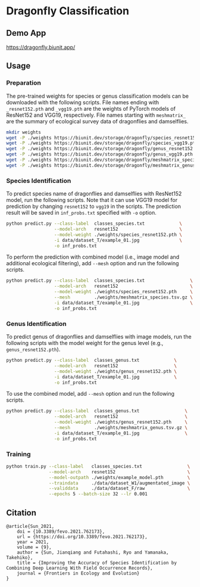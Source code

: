 # Dragonfly Classification

## Demo App

https://dragonfly.biunit.app/


## Usage

### Preparation

The pre-trained weights for species or genus classification models can be downloaded with the following scripts. File names ending with `_resnet152.pth` and `_vgg19.pth` are the weights of PyTorch models of ResNet152 and VGG19, respectively. File names starting with `meshmatrix_` are the summary of ecological survey data of dragonflies and damselflies.

```bash
mkdir weights
wget -P ./weights https://biunit.dev/storage/dragonfly/species_resnet152.pth
wget -P ./weights https://biunit.dev/storage/dragonfly/species_vgg19.pth
wget -P ./weights https://biunit.dev/storage/dragonfly/genus_resnet152.pth
wget -P ./weights https://biunit.dev/storage/dragonfly/genus_vgg19.pth
wget -P ./weights https://biunit.dev/storage/dragonfly/meshmatrix_species.tsv.gz
wget -P ./weights https://biunit.dev/storage/dragonfly/meshmatrix_genus.tsv.gz
```


### Species Identification

To predict species name of dragonflies and damselflies with ResNet152 model, run the following scripts. Note that it can use VGG19 model for prediction by changing `resnet152` to `vgg19` in the scripts. The prediction result will be saved in `inf_probs.txt` specified with `-o` option. 

```bash
python predict.py --class-label  classes_species.txt             \
                  --model-arch   resnet152                       \
                  --model-weight ./weights/species_resnet152.pth \
                  -i data/dataset_T/example_01.jpg               \
                  -o inf_probs.txt
```

To perform the prediction with combined model (i.e., image model and additional ecological filtering), add `--mesh` option and run the following scripts.

```bash
python predict.py --class-label  classes_species.txt                 \
                  --model-arch   resnet152                           \
                  --model-weight ./weights/species_resnet152.pth     \
                  --mesh         ./weights/meshmatrix_species.tsv.gz \
                  -i data/dataset_T/example_01.jpg                   \
                  -o inf_probs.txt
```


### Genus Identification

To predict genus of dragonflies and damselflies with image models, run the following scripts with the model weight for the genus level (e.g., `genus_resnet152.pth`).

```bash
python predict.py --class-label  classes_genus.txt             \
                  --model-arch   resnet152                     \
                  --model-weight ./weights/genus_resnet152.pth \
                  -i data/dataset_T/example_01.jpg             \
                  -o inf_probs.txt
```

To use the combined model, add `--mesh` option and run the following scripts.

```bash
python predict.py --class-label  classes_genus.txt                 \
                  --model-arch   resnet152                         \
                  --model-weight ./weights/genus_resnet152.pth     \
                  --mesh         ./weights/meshmatrix_genus.tsv.gz \
                  -i data/dataset_T/example_01.jpg                 \
                  -o inf_probs.txt
```





### Training

```bash
python train.py --class-label   classes_species.txt                 \
                --model-arch    resnet152                           \
                --model-outpath ./weights/example_model.pth         \
                --traindata     ./data/dataset_W1/augmentated_image \
                --validdata     ./data/dataset_F/raw                \
                --epochs 5 --batch-size 32 --lr 0.001
```


## Citation

```
@article{Sun_2021,
    doi = {10.3389/fevo.2021.762173},
    url = {https://doi.org/10.3389/fevo.2021.762173},
    year = 2021,
    volume = {9},
    author = {Sun, Jianqiang and Futahashi, Ryo and Yamanaka, Takehiko},
    title = {Improving the Accuracy of Species Identification by Combining Deep Learning With Field Occurrence Records},
    journal = {Frontiers in Ecology and Evolution}
}
```
